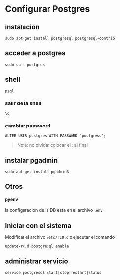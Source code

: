 # Configurar Postgres

## instalación

	sudo apt-get install postgresql postgresql-contrib

## acceder a postgres

	sudo su - postgres
	
## shell

	psql
	
### salir de la shell

	\q
	
### cambiar password

	ALTER USER postgres WITH PASSWORD 'postgress';
	
> Nota: no olvidar colocar el **;** al final
	
## instalar pgadmin

	sudo apt-get install pgadmin3
	
## Otros

#### pyenv
la configuración de la DB esta en el archivo `.env`

## Iniciar con el sistema

Modificar el archivo `/etc/rc0.d` o ejecutar el comando

	update-rc.d postgresql enable

## administrar servicio

	service postgresql start|stop|restart|status



